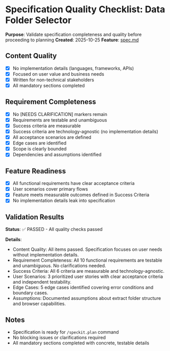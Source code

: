 # Specification Quality Checklist: Data Folder Selector

**Purpose**: Validate specification completeness and quality before proceeding to planning
**Created**: 2025-10-25
**Feature**: [spec.md](../spec.md)

## Content Quality

- [x] No implementation details (languages, frameworks, APIs)
- [x] Focused on user value and business needs
- [x] Written for non-technical stakeholders
- [x] All mandatory sections completed

## Requirement Completeness

- [x] No [NEEDS CLARIFICATION] markers remain
- [x] Requirements are testable and unambiguous
- [x] Success criteria are measurable
- [x] Success criteria are technology-agnostic (no implementation details)
- [x] All acceptance scenarios are defined
- [x] Edge cases are identified
- [x] Scope is clearly bounded
- [x] Dependencies and assumptions identified

## Feature Readiness

- [x] All functional requirements have clear acceptance criteria
- [x] User scenarios cover primary flows
- [x] Feature meets measurable outcomes defined in Success Criteria
- [x] No implementation details leak into specification

## Validation Results

**Status**: ✅ PASSED - All quality checks passed

**Details**:
- Content Quality: All items passed. Specification focuses on user needs without implementation details.
- Requirement Completeness: All 10 functional requirements are testable and unambiguous. No clarifications needed.
- Success Criteria: All 6 criteria are measurable and technology-agnostic.
- User Scenarios: 3 prioritized user stories with clear acceptance criteria and independent testability.
- Edge Cases: 5 edge cases identified covering error conditions and boundary cases.
- Assumptions: Documented assumptions about extract folder structure and browser capabilities.

## Notes

- Specification is ready for `/speckit.plan` command
- No blocking issues or clarifications required
- All mandatory sections completed with concrete, testable details
